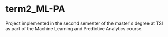 # term2_ML-PA
Project implemented in the second semester of the master's degree at TSI as part of the Machine Learning and Predictive Analytics course.
